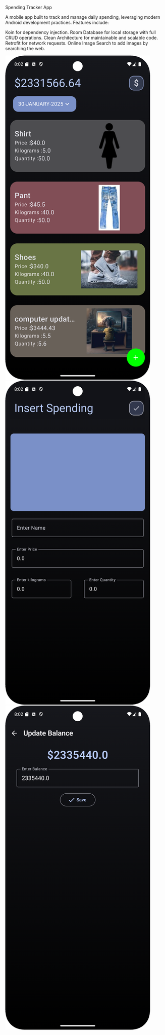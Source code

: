 Spending Tracker App

A mobile app built to track and manage daily spending, leveraging modern Android development practices. Features include:

Koin for dependency injection.
Room Database for local storage with full CRUD operations.
Clean Architecture for maintainable and scalable code.
Retrofit for network requests.
Online Image Search to add images by searching the web.

![image alt](https://github.com/ZannatEvan/SpendingTrackerApps/blob/d395a5c2e51886a879af8908462ba601f7717b90/Screenshot_20250130_080226.png)
![image alt](https://github.com/ZannatEvan/SpendingTrackerApps/blob/2712c9c3636ce28b191f97a1c69717055f475749/Screenshot_20250130_080246.png)
![image alt](https://github.com/ZannatEvan/SpendingTrackerApps/blob/2712c9c3636ce28b191f97a1c69717055f475749/Screenshot_20250130_080235.png)



